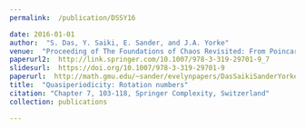 ```yaml
---
permalink:  /publication/DSSY16

date: 2016-01-01
author:  "S. Das, Y. Saiki, E. Sander, and J.A. Yorke"
venue:  "Proceeding of The Foundations of Chaos Revisited: From Poincare to Recent Advancements"
paperurl2:  http://link.springer.com/10.1007/978-3-319-29701-9_7
slidesurl:  https://doi.org/10.1007/978-3-319-29701-9
paperurl:  http://math.gmu.edu/~sander/evelynpapers/DasSaikiSanderYorke16a.pdf
title:  "Quasiperiodicity: Rotation numbers"
citation: "Chapter 7, 103-118, Springer Complexity, Switzerland"
collection: publications

---
```

